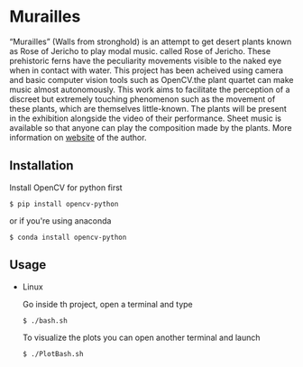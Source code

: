 # Murailles

“Murailles” (Walls from stronghold) is an attempt to get desert plants known as Rose of Jericho to play modal music. called Rose of Jericho. These prehistoric ferns have the peculiarity 
movements visible to the naked eye when in contact with water. This project has been acheived using camera and basic computer vision tools such as OpenCV.the plant quartet can make music almost autonomously. 
This work aims to facilitate the perception of a discreet but extremely touching phenomenon such as the movement of these plants, which are themselves little-known. 
The plants will be present in the exhibition alongside the video of their performance. Sheet music is available so that anyone can play the composition made by the plants.
More information on [website](https://seraphimsoupizet.art/murailles/) of the author.

## Installation

Install OpenCV for python first
```
$ pip install opencv-python
```
or if you're using anaconda
```
$ conda install opencv-python
```
## Usage

* Linux
  
  Go inside th project, open a terminal and type
  ```
  $ ./bash.sh
  ```
  To visualize the plots you can open another terminal and launch
  ```
  $ ./PlotBash.sh
  ```

